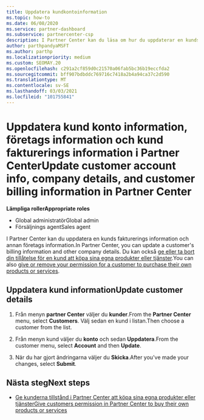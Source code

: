 ```yaml
---
title: Uppdatera kundkontoinformation
ms.topic: how-to
ms.date: 06/08/2020
ms.service: partner-dashboard
ms.subservice: partnercenter-csp
description: I Partner Center kan du läsa om hur du uppdaterar en kunds fakturerings information eller uppdaterar företagets information.
author: parthpandyaMSFT
ms.author: parthp
ms.localizationpriority: medium
ms.custom: SEOMAY.20
ms.openlocfilehash: c291a2cf859d0c21570a06fab5bc36b19eccfda2
ms.sourcegitcommit: bff907bdbddc769716c7418a2b4a94ca37c2d590
ms.translationtype: MT
ms.contentlocale: sv-SE
ms.lasthandoff: 03/03/2021
ms.locfileid: "101755841"
---
```

# <a name="update-customer-account-info-company-details-and-customer-billing-information-in-partner-center"></a><span data-ttu-id="84c19-103">Uppdatera kund konto information, företags information och kund fakturerings information i Partner Center</span><span class="sxs-lookup"><span data-stu-id="84c19-103">Update customer account info, company details, and customer billing information in Partner Center</span></span>

<span data-ttu-id="84c19-104">**Lämpliga roller**</span><span class="sxs-lookup"><span data-stu-id="84c19-104">**Appropriate roles**</span></span>

- <span data-ttu-id="84c19-105">Global administratör</span><span class="sxs-lookup"><span data-stu-id="84c19-105">Global admin</span></span>
- <span data-ttu-id="84c19-106">Försäljnings agent</span><span class="sxs-lookup"><span data-stu-id="84c19-106">Sales agent</span></span>

<span data-ttu-id="84c19-107">I Partner Center kan du uppdatera en kunds fakturerings information och annan företags information.</span><span class="sxs-lookup"><span data-stu-id="84c19-107">In Partner Center, you can update a customer's billing information and other company details.</span></span> <span data-ttu-id="84c19-108">Du kan också [ge eller ta bort din tillåtelse för en kund att köpa sina egna produkter eller tjänster](give-customers-permission.md).</span><span class="sxs-lookup"><span data-stu-id="84c19-108">You can also [give or remove your permission for a customer to purchase their own products or services](give-customers-permission.md).</span></span>

## <a name="update-customer-details"></a><span data-ttu-id="84c19-109">Uppdatera kund information</span><span class="sxs-lookup"><span data-stu-id="84c19-109">Update customer details</span></span>

1. <span data-ttu-id="84c19-110">Från menyn **partner Center** väljer du **kunder**.</span><span class="sxs-lookup"><span data-stu-id="84c19-110">From the **Partner Center** menu, select **Customers**.</span></span> <span data-ttu-id="84c19-111">Välj sedan en kund i listan.</span><span class="sxs-lookup"><span data-stu-id="84c19-111">Then choose a customer from the list.</span></span>

2. <span data-ttu-id="84c19-112">Från menyn kund väljer du **konto** och sedan **Uppdatera**.</span><span class="sxs-lookup"><span data-stu-id="84c19-112">From the customer menu, select **Account** and then **Update**.</span></span>

3. <span data-ttu-id="84c19-113">När du har gjort ändringarna väljer du **Skicka**.</span><span class="sxs-lookup"><span data-stu-id="84c19-113">After you've made your changes, select **Submit**.</span></span>

## <a name="next-steps"></a><span data-ttu-id="84c19-114">Nästa steg</span><span class="sxs-lookup"><span data-stu-id="84c19-114">Next steps</span></span>

- [<span data-ttu-id="84c19-115">Ge kunderna tillstånd i Partner Center att köpa sina egna produkter eller tjänster</span><span class="sxs-lookup"><span data-stu-id="84c19-115">Give customers permission in Partner Center to buy their own products or services</span></span>](give-customers-permission.md)